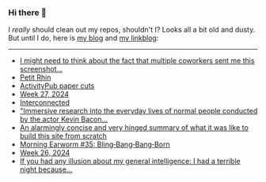 ### Hi there 👋

I _really_ should clean out my repos, shouldn't I? Looks all a bit old and dusty. But until I do, here is [my blog](https://lostfocus.de/) and [my linkblog](https://dominikschwind.com/links):

--- 

<!-- POST-LIST:START -->
- [I might need to think about the fact that multiple coworkers sent me this screenshot…](https://lostfocus.de/2024/07/09/233140/)
- [Petit Rhin](https://lostfocus.de/2024/07/08/233132/)
- [ActivityPub paper cuts](https://www.manton.org/2024/07/07/activitypub-paper-cuts.html)
- [Week 27, 2024](https://lostfocus.de/2024/07/07/week-27-2024/)
- [Interconnected](https://lostfocus.de/2024/07/06/interconnected-7/)
- [&quot;Immersive research into the everyday lives of normal people conducted by the actor Kevin Bacon…](https://lostfocus.de/2024/07/05/233110/)
- [An alarmingly concise and very hinged summary of what it was like to build this site from scratch](https://gkeenan.co/avgb/an-alarmingly-concise-and-very-hinged-summary-of-what-it-was-like-to-build-this-site-from-scratch/)
- [Morning Earworm #35: Bling‐Bang‐Bang‐Born](https://lostfocus.de/2024/07/04/morning-earworm-35-bling%e2%80%90bang%e2%80%90bang%e2%80%90born/)
- [Week 26, 2024](https://lostfocus.de/2024/06/30/week-26-2024/)
- [If you had any illusion about my general intelligence: I had a terrible night because…](https://lostfocus.de/2024/06/24/233086/)
<!-- POST-LIST:END -->

<!--
**lostfocus/lostfocus** is a ✨ _special_ ✨ repository because its `README.md` (this file) appears on your GitHub profile.

Here are some ideas to get you started:

- 🔭 I’m currently working on ...
- 🌱 I’m currently learning ...
- 👯 I’m looking to collaborate on ...
- 🤔 I’m looking for help with ...
- 💬 Ask me about ...
- 📫 How to reach me: ...
- 😄 Pronouns: ...
- ⚡ Fun fact: ...
-->
